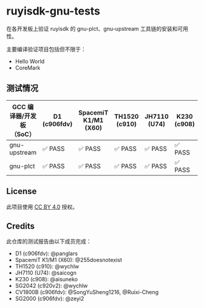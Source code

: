 # ruyisdk-gnu-tests

在各开发板上验证 ruyisdk 的 gnu-plct、gnu-upstream 工具链的安装和可用性。

主要编译验证项目包括但不限于：

- Hello World
- CoreMark

## 测试情况

| GCC 编译器/开发板（SoC） | D1 (c906fdv) | SpacemiT K1/M1 (X60) | TH1520 (c910) | JH7110 (U74) | K230 (c908) | SG2042 (c920v2) | CV1800B (c906fdv) | SG2000 (c906fdv) |
|--------------------------|--------------|----------------------|---------------|--------------|-------------|-----------------|-------------------|------------------|
| gnu-upstream             | ✅ PASS      | ✅ PASS              | ✅ PASS       | ✅ PASS      | ✅ PASS     | ✅ PASS         | ✅ PASS           | ✅ PASS          |
| gnu-plct                 | ✅ PASS      | ✅ PASS              | ✅ PASS       | ✅ PASS      | ✅ PASS     | ✅ PASS         | ✅ PASS           | ❎ FAIL          |

## License

此项目使用 [CC BY 4.0](https://creativecommons.org/licenses/by/4.0/) 授权。

## Credits

此仓库的测试报告由以下成员完成：

- D1 (c906fdv): @panglars
- SpacemiT K1/M1 (X60): @255doesnotexist
- TH1520 (c910): @wychlw
- JH7110 (U74): @saicogn
- K230 (c908): @aisuneko
- SG2042 (c920v2): @wychlw
- CV1800B (c906fdv): @SongYuSheng1216, @Ruixi-Cheng
- SG2000 (c906fdv): @zeyi2
